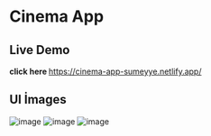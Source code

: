 # Cinema App
## Live Demo 
<b> click here </b>
https://cinema-app-sumeyye.netlify.app/
## UI İmages
![image](https://github.com/sumeyyessmn/Js-Projects/assets/101064665/85417b05-3cf9-4388-b03b-c08ad6eb457d)
![image](https://github.com/sumeyyessmn/Js-Projects/assets/101064665/666bee59-65e6-4b03-9fe3-e9c90f5e5703)
![image](https://github.com/sumeyyessmn/Js-Projects/assets/101064665/be61971a-5ec9-45b7-bf37-21da5456fe16)



